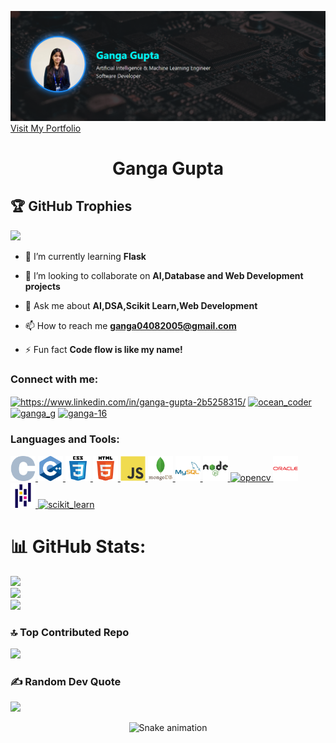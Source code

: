 [![logo](https://github.com/gangaji164/gangaji164/blob/main/Screenshot%202025-09-09%20224522.png)](https://gangaji164.github.io/Portfolio.github.io/)
[Visit My Portfolio](https://gangaji164.github.io/)
<h1 align="center">Ganga Gupta</h1>

## 🏆 GitHub Trophies
![](https://github-profile-trophy.vercel.app/?username=gangaji164&theme=radical&no-frame=false&no-bg=true&margin-w=4)

- 🌱 I’m currently learning **Flask**

- 👯 I’m looking to collaborate on **AI,Database and Web Development projects**

- 💬 Ask me about **AI,DSA,Scikit Learn,Web Development**

- 📫 How to reach me **ganga04082005@gmail.com**

- ⚡ Fun fact **Code flow is like my name!**

<h3 align="left">Connect with me:</h3>
<p align="left">
<a href="https://linkedin.com/in/https://www.linkedin.com/in/ganga-gupta-2b5258315/" target="blank"><img align="center" src="https://raw.githubusercontent.com/rahuldkjain/github-profile-readme-generator/master/src/images/icons/Social/linked-in-alt.svg" alt="https://www.linkedin.com/in/ganga-gupta-2b5258315/" height="30" width="40" /></a>
<a href="https://www.codechef.com/users/ocean_coder" target="blank"><img align="center" src="https://cdn.jsdelivr.net/npm/simple-icons@3.1.0/icons/codechef.svg" alt="ocean_coder" height="30" width="40" /></a>
<a href="https://www.hackerrank.com/ganga_g" target="blank"><img align="center" src="https://raw.githubusercontent.com/rahuldkjain/github-profile-readme-generator/master/src/images/icons/Social/hackerrank.svg" alt="ganga_g" height="30" width="40" /></a>
<a href="https://www.leetcode.com/ganga-16" target="blank"><img align="center" src="https://raw.githubusercontent.com/rahuldkjain/github-profile-readme-generator/master/src/images/icons/Social/leet-code.svg" alt="ganga-16" height="30" width="40" /></a>
</p>

<h3 align="left">Languages and Tools:</h3>
<p align="left"> <a href="https://www.cprogramming.com/" target="_blank" rel="noreferrer"> <img src="https://raw.githubusercontent.com/devicons/devicon/master/icons/c/c-original.svg" alt="c" width="40" height="40"/> </a> <a href="https://www.w3schools.com/cpp/" target="_blank" rel="noreferrer"> <img src="https://raw.githubusercontent.com/devicons/devicon/master/icons/cplusplus/cplusplus-original.svg" alt="cplusplus" width="40" height="40"/> </a> <a href="https://www.w3schools.com/css/" target="_blank" rel="noreferrer"> <img src="https://raw.githubusercontent.com/devicons/devicon/master/icons/css3/css3-original-wordmark.svg" alt="css3" width="40" height="40"/> </a> <a href="https://www.w3.org/html/" target="_blank" rel="noreferrer"> <img src="https://raw.githubusercontent.com/devicons/devicon/master/icons/html5/html5-original-wordmark.svg" alt="html5" width="40" height="40"/> </a> <a href="https://developer.mozilla.org/en-US/docs/Web/JavaScript" target="_blank" rel="noreferrer"> <img src="https://raw.githubusercontent.com/devicons/devicon/master/icons/javascript/javascript-original.svg" alt="javascript" width="40" height="40"/> </a> <a href="https://www.mongodb.com/" target="_blank" rel="noreferrer"> <img src="https://raw.githubusercontent.com/devicons/devicon/master/icons/mongodb/mongodb-original-wordmark.svg" alt="mongodb" width="40" height="40"/> </a> <a href="https://www.mysql.com/" target="_blank" rel="noreferrer"> <img src="https://raw.githubusercontent.com/devicons/devicon/master/icons/mysql/mysql-original-wordmark.svg" alt="mysql" width="40" height="40"/> </a> <a href="https://nodejs.org" target="_blank" rel="noreferrer"> <img src="https://raw.githubusercontent.com/devicons/devicon/master/icons/nodejs/nodejs-original-wordmark.svg" alt="nodejs" width="40" height="40"/> </a> <a href="https://opencv.org/" target="_blank" rel="noreferrer"> <img src="https://www.vectorlogo.zone/logos/opencv/opencv-icon.svg" alt="opencv" width="40" height="40"/> </a> <a href="https://www.oracle.com/" target="_blank" rel="noreferrer"> <img src="https://raw.githubusercontent.com/devicons/devicon/master/icons/oracle/oracle-original.svg" alt="oracle" width="40" height="40"/> </a> <a href="https://pandas.pydata.org/" target="_blank" rel="noreferrer"> <img src="https://raw.githubusercontent.com/devicons/devicon/2ae2a900d2f041da66e950e4d48052658d850630/icons/pandas/pandas-original.svg" alt="pandas" width="40" height="40"/> </a> <a href="https://scikit-learn.org/" target="_blank" rel="noreferrer"> <img src="https://upload.wikimedia.org/wikipedia/commons/0/05/Scikit_learn_logo_small.svg" alt="scikit_learn" width="40" height="40"/> </a> </p>

# 📊 GitHub Stats:
![](https://github-readme-stats.vercel.app/api?username=gangaji164&theme=dark&hide_border=false&include_all_commits=true&count_private=false)<br/>
![](https://nirzak-streak-stats.vercel.app/?user=gangaji164&theme=dark&hide_border=false)<br/>
![](https://github-readme-stats.vercel.app/api/top-langs/?username=gangaji164&theme=dark&hide_border=false&include_all_commits=true&count_private=false&layout=compact)



### 🔝 Top Contributed Repo
![](https://github-contributor-stats.vercel.app/api?username=gangaji164&limit=5&theme=dark&combine_all_yearly_contributions=true)
### ✍ Random Dev Quote
![](https://quotes-github-readme.vercel.app/api?type=horizontal&theme=radical)


<!-- Snake Game Repo View -->

<div align="center">
  <img src="https://profile-readme-generator.com/assets/snake.svg" alt="Snake animation" />
</div>
